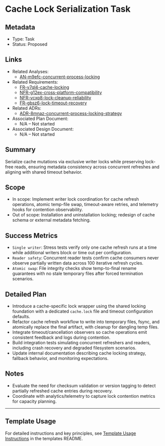 # Cache Lock Serialization Task

## Metadata

- Type: Task
- Status: Proposed

## Links

- Related Analyses:
  - [AN-m9efc-concurrent-process-locking](../../analysis/AN-m9efc-concurrent-process-locking.md)
- Related Requirements:
  - [FR-v7ql4-cache-locking](../../requirements/FR-v7ql4-cache-locking.md)
  - [NFR-g12ex-cross-platform-compatibility](../../requirements/NFR-g12ex-cross-platform-compatibility.md)
  - [NFR-vcxp8-lock-cleanup-reliability](../../requirements/NFR-vcxp8-lock-cleanup-reliability.md)
  - [FR-gbsz6-lock-timeout-recovery](../../requirements/FR-gbsz6-lock-timeout-recovery.md)
- Related ADRs:
  - [ADR-8mnaz-concurrent-process-locking-strategy](../../adr/ADR-8mnaz-concurrent-process-locking-strategy.md)
- Associated Plan Document:
  - N/A – Not started
- Associated Design Document:
  - N/A – Not started

## Summary

Serialize cache mutations via exclusive writer locks while preserving lock-free reads, ensuring metadata consistency across concurrent refreshes and aligning with shared timeout behavior.

## Scope

- In scope: Implement writer lock coordination for cache refresh operations, atomic temp-file swap, timeout-aware retries, and telemetry hooks for contention observability.
- Out of scope: Installation and uninstallation locking; redesign of cache schema or external metadata fetching.

## Success Metrics

- `Single writer`: Stress tests verify only one cache refresh runs at a time while additional writers block or time out per configuration.
- `Reader safety`: Concurrent reader tests confirm cache consumers never observe partially written data across 100 iterative refresh cycles.
- `Atomic swap`: File integrity checks show temp-to-final rename guarantees with no stale temporary files after forced termination scenarios.

## Detailed Plan

- Introduce a cache-specific lock wrapper using the shared locking foundation with a dedicated `cache.lock` file and timeout configuration defaults.
- Refactor cache refresh workflow to write into temporary files, fsync, and atomically replace the final artifact, with cleanup for dangling temp files.
- Integrate timeout/cancellation observers so cache operations emit consistent feedback and logs during contention.
- Build integration tests simulating concurrent refreshers and readers, including crash recovery and degraded filesystem scenarios.
- Update internal documentation describing cache locking strategy, fallback behavior, and monitoring expectations.

## Notes

- Evaluate the need for checksum validation or version tagging to detect partially refreshed cache entries during recovery.
- Coordinate with analytics/telemetry to capture lock contention metrics for capacity planning.

---

## Template Usage

For detailed instructions and key principles, see [Template Usage Instructions](../../templates/README.md#task-template-taskmd) in the templates README.
